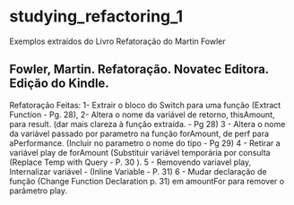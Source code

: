 # studying_refactoring_1
Exemplos extraídos do Livro Refatoração do Martin Fowler
## Fowler, Martin. Refatoração. Novatec Editora. Edição do Kindle.
Refatoração Feitas:
1- Extrair o bloco do Switch para uma função (Extract Function - Pg. 28),
2- Altera o nome da variável de retorno, thisAmount, para result. (dar mais clareza à função extraída. - Pg 28)
3 - Altera o nome da variável passado por parametro na função forAmount, de perf para aPerformance. (Incluir no parametro o nome do tipo - Pg 29)
4 - Retirar a variável play de forAmount (Substituir variável temporária por consulta (Replace Temp with Query - P. 30 ).
5 - Removendo variavel play, Internalizar variável - (Inline Variable - P. 31)
6 - Mudar declaração de função (Change Function Declaration p. 31) em amountFor para remover o parâmetro play.